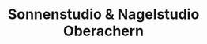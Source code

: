 ---
title: "Sonnenstudio & Nagelstudio Oberachern"
url: /achern/sonnenstudio-und-nagelstudio-oberachern/
shop: Kosmetik
---